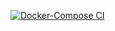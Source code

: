 [![Docker-Compose CI](https://github.com/ipkstef/OcrPdf-Translator/actions/workflows/dockercompose-image.yml/badge.svg)](https://github.com/ipkstef/OcrPdf-Translator/actions/workflows/dockercompose-image.yml)